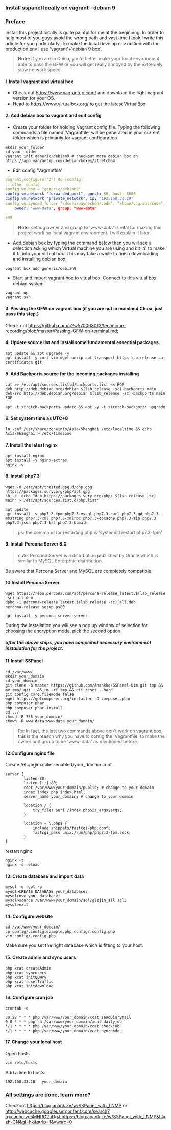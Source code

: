 ### Install sspanel locally on vagrant--debian 9


### Preface
Install this project locally is quite painful for me at the 
beginning. In 
order to help most of you guys avoid the wrong path and vast time I 
took I write this article for you particularly. To make the local 
develop env unified with the production env 
I use 'vagrant'+'debian 9 box'. 

> **Note:** if you are in China, you'd better make your local environment 
able to pass the GFW or you will get really annoyed by the extremely slow
>network speed.  
 
#### 1.Install vagrant and virtual box
- Check out https://www.vagrantup.com/ and download the right vagrant version for
your OS.
- Head to https://www.virtualbox.org/ to get the latest VirtualBox 

#### 2. Add debian box to vagrant and edit config
- Create your folder for holding Vagrant config file. 
Typing the following commands a file named 'Vagrantfile' will be 
generated in your current folder which is primarily 
for vagrant configuration. 
```shell script
mkdir your_folder
cd your_folder
vagrant init generic/debian9 # checkout more debian box on https://app.vagrantup.com/debian/boxes/stretch64
```

- Edit config 'Vagrantfile'
```yaml
Vagrant.configure("2") do |config|
...other config
config.vm.box = "generic/debian9"
config.vm.network "forwarded_port", guest: 80, host: 8080
config.vm.network "private_network", ip: "192.168.33.10"
config.vm.synced_folder "/Users/waynechen/code", "/home/vagrant/code",
    owner: "www-data", group: "www-data"

end
```
>**Note**: setting owner and group to 'www-data' is vital for making
>this project work on local vagrant environment. I will explain it later.  

- Add debian box by typing the command below 
then you will see a selection asking 
which Virtual machine you are using and hit '4' to make it fit into your 
virtual box. This may take a while to finish downloading and installing
debian box.
```shell script
vagrant box add generic/debian9   
```

- Start and import vagrant box to vitual box. Connect 
to this vitual box debian system
```shell script
vagrant up
vagrant ssh 
```

#### 3. Passing the GFW on vagrant box (if you are not in mainland China, just pass this step.) 
Check out https://github.com/c2w570063013/technique-recording/blob/master/Passing-GFW-on-terminal.md; 

#### 4. Update source list and install some fundamental essential packages.  
```shell script
apt update && apt upgrade -y
apt install -y curl vim wget unzip apt-transport-https lsb-release ca-certificates git
```

#### 5. Add Backports source for the incoming packages installing
```shell script
cat >> /etc/apt/sources.list.d/backports.list << EOF
deb http://deb.debian.org/debian $(lsb_release -sc)-backports main
deb-src http://deb.debian.org/debian $(lsb_release -sc)-backports main
EOF

apt -t stretch-backports update && apt -y -t stretch-backports upgrade
```

#### 6. Set system time as UTC+8
```shell script
ln -snf /usr/share/zoneinfo/Asia/Shanghai /etc/localtime && echo Asia/Shanghai > /etc/timezone
```

#### 7. Install the latest nginx
```shell script
apt install nginx
apt install -y nginx-extras
nginx -v
```

#### 8. Install php7.3
```shell script
wget -O /etc/apt/trusted.gpg.d/php.gpg https://packages.sury.org/php/apt.gpg
sh -c 'echo "deb https://packages.sury.org/php/ $(lsb_release -sc) main" > /etc/apt/sources.list.d/php.list'

apt update
apt install -y php7.3-fpm php7.3-mysql php7.3-curl php7.3-gd php7.3-mbstring php7.3-xml php7.3-xmlrpc php7.3-opcache php7.3-zip php7.3 php7.3-json php7.3-bz2 php7.3-bcmath
```

>ps: the command for restarting php is 'systemctl restart php7.3-fpm'

#### 9. Install Percona Server 8.0
>note: Percona Server is a distribution published by Oracle which is similar to MySQL Enterprise distribution.
 
Be aware that Percona Server and MySQL are completely compatible.

#### 10.Install Percona Server
```shell script
wget https://repo.percona.com/apt/percona-release_latest.$(lsb_release -sc)_all.deb
dpkg -i percona-release_latest.$(lsb_release -sc)_all.deb
percona-release setup ps80

apt install -y percona-server-server
```
During the installation you will see a pop up window of 
selection for choosing the encryption mode, pick the second option.

##### after the above steps, you have completed necessary environment installation for the project.

#### 11.Install SSPanel
```shell script
cd /var/www/
mkdir your_domain
cd your_domain
git clone -b master https://github.com/Anankke/SSPanel-Uim.git tmp && mv tmp/.git . && rm -rf tmp && git reset --hard
git config core.filemode false
wget https://getcomposer.org/installer -O composer.phar
php composer.phar
php composer.phar install
cd ../
chmod -R 755 your_domain/
chown -R www-data:www-data your_domain/
```
>Ps: In fact, the last two commands above don't work on vagrant box, 
>this is the reason why you have to config the 'Vagrantfile'
>to make the owner and group to be 'www-data' as mentioned before.

#### 12.Configure nginx file
Create /etc/nginx/sites-enabled/your_domain.conf
```shell script
server {  
        listen 80;
        listen [::]:80;
        root /var/www/your_domain/public; # change to your domain
        index index.php index.html;
        server_name your_domain; # change to your domain

        location / {
            try_files $uri /index.php$is_args$args;
        }

        location ~ \.php$ {
            include snippets/fastcgi-php.conf;
            fastcgi_pass unix:/run/php/php7.3-fpm.sock;
        }
}
``` 

restart nginx
```shell script
nginx -t
nginx -s reload
``` 

#### 13. Create database and import data
```shell script
mysql -u root -p
mysql>CREATE DATABASE your_database;
mysql>use your_database;
mysql>source /var/www/your_domain/sql/glzjin_all.sql;
mysql>exit
```

#### 14. Configure website
````shell script
cd /var/www/your_domain/
cp config/.config.example.php config/.config.php
vim config/.config.php
````
Make sure you set the right database which is fitting to your host.

#### 15. Create admin and  sync users
```shell script
php xcat createAdmin
php xcat syncusers
php xcat initQQWry
php xcat resetTraffic
php xcat initdownload
```

#### 16. Configure cron job
```shell script
crontab -e

30 22 * * * php /var/www/your_domain/xcat sendDiaryMail
0 0 * * * php -n /var/www/your_domain/xcat dailyjob
*/1 * * * * php /var/www/your_domain/xcat checkjob
*/1 * * * * php /var/www/your_domain/xcat syncnode
```

#### 17. Change your local host
Open hosts
```shell script
vim /etc/hosts
```
Add a line to hosts:
```shell script
192.168.33.10   your_domain
```

### All settings are done, learn more? 
Checkout https://blog.anank.ke/w/SSPanel_with_LNMP or 
http://webcache.googleusercontent.com/search?q=cache:vc5MHRG2uDgJ:https://blog.anank.ke/w/SSPanel_with_LNMP&hl=zh-CN&gl=hk&strip=1&vwsrc=0 